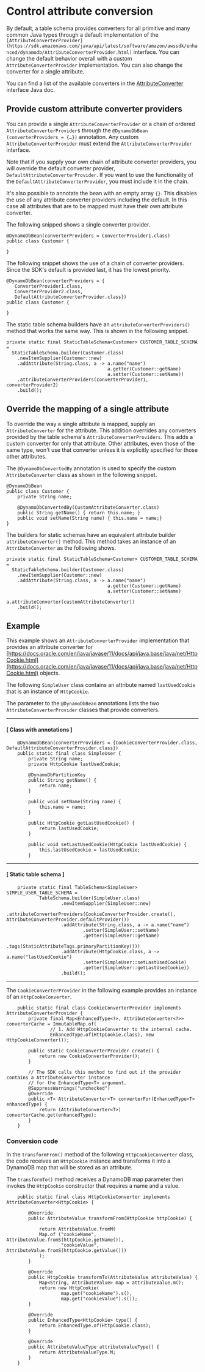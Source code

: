 # Control attribute conversion<a name="ddb-en-client-adv-features-conversion"></a>

By default, a table schema provides converters for all primitive and many common Java types through a default implementation of the `[AttributeConverterProvider](https://sdk.amazonaws.com/java/api/latest/software/amazon/awssdk/enhanced/dynamodb/AttributeConverterProvider.html)` interface\. You can change the default behavior overall with a custom `AttributeConverterProvider` implementation\. You can also change the converter for a single attribute\.

You can find a list of the available converters in the [AttributeConverter](https://sdk.amazonaws.com/java/api/latest/software/amazon/awssdk/enhanced/dynamodb/AttributeConverter.html) interface Java doc\.

## Provide custom attribute converter providers<a name="ddb-en-client-adv-features-conversion-prov"></a>

You can provide a single `AttributeConverterProvider` or a chain of ordered `AttributeConverterProvider`s through the `@DynamoDbBean` `(converterProviders = {…})` annotation\. Any custom `AttributeConverterProvider` must extend the `AttributeConverterProvider` interface\.

Note that if you supply your own chain of attribute converter providers, you will override the default converter provider, `DefaultAttributeConverterProvider`\. If you want to use the functionality of the `DefaultAttributeConverterProvider`, you must include it in the chain\. 

It's also possible to annotate the bean with an empty array `{}`\. This disables the use of any attribute converter providers including the default\. In this case all attributes that are to be mapped must have their own attribute converter\.

The following snipped shows a single converter provider\.

```
@DynamoDbBean(converterProviders = ConverterProvider1.class)
public class Customer {

}
```

The following snippet shows the use of a chain of converter providers\. Since the SDK's default is provided last, it has the lowest priority\.

```
@DynamoDbBean(converterProviders = {
   ConverterProvider1.class, 
   ConverterProvider2.class,
   DefaultAttributeConverterProvider.class})
public class Customer {

}
```

The static table schema builders have an `attributeConverterProviders()` method that works the same way\. This is shown in the following snippet\.

```
private static final StaticTableSchema<Customer> CUSTOMER_TABLE_SCHEMA =
  StaticTableSchema.builder(Customer.class)
    .newItemSupplier(Customer::new)
    .addAttribute(String.class, a -> a.name("name")
                                     a.getter(Customer::getName)
                                     a.setter(Customer::setName))
    .attributeConverterProviders(converterProvider1, converterProvider2)
    .build();
```

## Override the mapping of a single attribute<a name="ddb-en-client-adv-features-conversion-single"></a>

To override the way a single attribute is mapped, supply an `AttributeConverter` for the attribute\. This addition overrides any converters provided by the table schema's `AttributeConverterProviders`\. This adds a custom converter for only that attribute\. Other attributes, even those of the same type, won't use that converter unless it is explicitly specified for those other attributes\.

The `@DynamoDbConvertedBy` annotation is used to specify the custom `AttributeConverter` class as shown in the following snippet\.

```
@DynamoDbBean
public class Customer {
    private String name;

    @DynamoDbConvertedBy(CustomAttributeConverter.class)
    public String getName() { return this.name; }
    public void setName(String name) { this.name = name;}
}
```

The builders for static schemas have an equivalent attribute builder `attributeConverter()` method\. This method takes an instance of an `AttributeConverter` as the following shows\.

```
private static final StaticTableSchema<Customer> CUSTOMER_TABLE_SCHEMA =
  StaticTableSchema.builder(Customer.class)
    .newItemSupplier(Customer::new)
    .addAttribute(String.class, a -> a.name("name")
                                     a.getter(Customer::getName)
                                     a.setter(Customer::setName)
                                     a.attributeConverter(customAttributeConverter))
    .build();
```

## Example<a name="ddb-en-client-adv-features-conversion-example"></a>

This example shows an `AttributeConverterProvider` implementation that provides an attribute converter for [https://docs.oracle.com/en/java/javase/11/docs/api/java.base/java/net/HttpCookie.html](https://docs.oracle.com/en/java/javase/11/docs/api/java.base/java/net/HttpCookie.html) objects\. 

The following `SimpleUser` class contains an attribute named `lastUsedCookie` that is an instance of `HttpCookie`\.

The parameter to the `@DynamoDbBean` annotations lists the two `AttributeConverterProvider` classes that provide converters\.

------
#### [ Class with annotations ]

```
    @DynamoDbBean(converterProviders = {CookieConverterProvider.class, DefaultAttributeConverterProvider.class})
    public static final class SimpleUser {
        private String name;
        private HttpCookie lastUsedCookie;

        @DynamoDbPartitionKey
        public String getName() {
            return name;
        }

        public void setName(String name) {
            this.name = name;
        }

        public HttpCookie getLastUsedCookie() {
            return lastUsedCookie;
        }

        public void setLastUsedCookie(HttpCookie lastUsedCookie) {
            this.lastUsedCookie = lastUsedCookie;
        }
```

------
#### [ Static table schema ]

```
    private static final TableSchema<SimpleUser> SIMPLE_USER_TABLE_SCHEMA =
            TableSchema.builder(SimpleUser.class)
                    .newItemSupplier(SimpleUser::new)
                    .attributeConverterProviders(CookieConverterProvider.create(), AttributeConverterProvider.defaultProvider())
                    .addAttribute(String.class, a -> a.name("name")
                            .setter(SimpleUser::setName)
                            .getter(SimpleUser::getName)
                            .tags(StaticAttributeTags.primaryPartitionKey()))
                    .addAttribute(HttpCookie.class, a -> a.name("lastUsedCookie")
                            .setter(SimpleUser::setLastUsedCookie)
                            .getter(SimpleUser::getLastUsedCookie))
                    .build();
```

------

The `CookieConverterProvider` in the following example provides an instance of an `HttpCookeConverter`\.

```
    public static final class CookieConverterProvider implements AttributeConverterProvider {
        private final Map<EnhancedType<?>, AttributeConverter<?>> converterCache = ImmutableMap.of(
                // 1. Add HttpCookieConverter to the internal cache.
                EnhancedType.of(HttpCookie.class), new HttpCookieConverter());

        public static CookieConverterProvider create() {
            return new CookieConverterProvider();
        }

        // The SDK calls this method to find out if the provider contains a AttributeConverter instance
        // for the EnhancedType<T> argument.
        @SuppressWarnings("unchecked")
        @Override
        public <T> AttributeConverter<T> converterFor(EnhancedType<T> enhancedType) {
            return (AttributeConverter<T>) converterCache.get(enhancedType);
        }
    }
```

### Conversion code<a name="ddb-en-client-adv-features-conversion-example-code"></a>

In the `transformFrom()` method of the following `HttpCookieConverter` class, the code receives an `HttpCookie` instance and transforms it into a DynamoDB map that will be stored as an attribute\.

The `transformTo()` method receives a DynamoDB map parameter then invokes the `HttpCookie` constructor that requires a name and a value\.

```
    public static final class HttpCookieConverter implements AttributeConverter<HttpCookie> {

        @Override
        public AttributeValue transformFrom(HttpCookie httpCookie) {

            return AttributeValue.fromM(
            Map.of ("cookieName", AttributeValue.fromS(httpCookie.getName()),
                    "cookieValue", AttributeValue.fromS(httpCookie.getValue()))
            );
        }

        @Override
        public HttpCookie transformTo(AttributeValue attributeValue) {
            Map<String, AttributeValue> map = attributeValue.m();
            return new HttpCookie(
                    map.get("cookieName").s(),
                    map.get("cookieValue").s());
        }

        @Override
        public EnhancedType<HttpCookie> type() {
            return EnhancedType.of(HttpCookie.class);
        }

        @Override
        public AttributeValueType attributeValueType() {
            return AttributeValueType.M;
        }
    }
```
